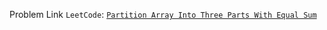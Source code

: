 Problem Link ```LeetCode```: [```Partition Array Into Three Parts With Equal Sum```](https://leetcode.com/problems/partition-array-into-three-parts-with-equal-sum/)
